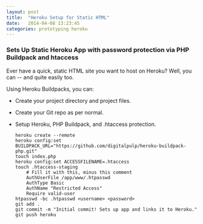 ```yaml
---
layout: post
title:  "Heroku Setup for Static HTML"
date:   2014-04-08 13:23:45
categories: prototyping heroku
---
```


### Sets Up Static Heroku App with password protection via PHP Buildpack and htaccess

Ever have a quick, static HTML site you want to host on Heroku? Well, you can -- and quite easily too.

Using Heroku Buildpacks, you can:

- Create your project directory and project files.
- Create your Git repo as per normal.
- Setup Heroku, PHP Buildpack, and .htaccess protection.
  
      heroku create --remote
      heroku config:set BUILDPACK_URL="https://github.com/digitalpulp/heroku-buildpack-php.git"
      touch index.php
      heroku config:set ACCESSFILENAME=.htaccess
      touch .htaccess-staging
          # Fill it with this, minus this comment
          AuthUserFile /app/www/.htpasswd
          AuthType Basic
          AuthName "Restricted Access"
          Require valid-user
      htpasswd -bc .htpasswd <username> <password>
      git add .
      git commit -m "Initial commit! Sets up app and links it to Heroku."
      git push heroku